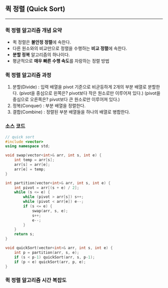 ## 퀵 정렬 (Quick Sort)

---

### 퀵 정렬 알고리즘 개념 요약

* 퀵 정렬은 **불안정 정렬**에 속한다.
* 다른 원소와의 비교만으로 정렬을 수행하는 **비교 정렬**에 속한다.
* **분할 정복** 알고리즘의 하나이다.
* 평균적으로 **매우 빠른 수행 속도**를 자랑하는 정렬 방법



### 퀵 정렬 알고리즘 과정

1. 분할(Divide) : 입력 배열을 pivot 기준으로 비균등하게 2개의 부분 배열로 분할한다. 
    (pivot을 중심으로 왼쪽은? pivot보다 작은 원소로만 이루어져 있다.)
    (pivot을 중심으로 오른쪽은? pivot보다 큰 원소로만 이루어져 있다.)
2. 정복(Conquer) : 부분 배열을 정렬한다.
3. 결합(Combine) : 정렬된 부분 배열들을 하나의 배열로 병합한다.



### 소스 코드
```c++
// quick sort
#include <vector>
using namespace std;

void swap(vector<int>& arr, int s, int e) {
    int temp = arr[s];
    arr[s] = arr[e];
    arr[e] = temp;
}

int partition(vector<int>& arr, int s, int e) {
    int pivot = arr[(s + e) / 2];
    while (s <= e) {
        while (pivot > arr[s]) s++;
        while (pivot < arr[e]) e--;
        if (s <= e) {
            swap(arr, s, e);
            s++;
            e--;
        }
    }
    return s;
}

void quickSort(vector<int>& arr, int s, int e) {
    int p = partition(arr, s, e);
    if (s < p-1) quickSort(arr, s, p-1);
    if (p < e) quickSort(arr, p, e);
}
```


### 퀵 정렬 알고리즘 시간 복잡도

